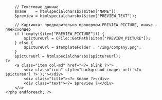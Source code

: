 <div id="companies" class="row">
    <?php foreach ($arResult["ITEMS"] as $item):
        // Собираем ссылку на детальную или на список, либо используем корневую
        $link = $item["DETAIL_PAGE_URL"] ?: $item["LIST_PAGE_URL"] ?: "/local/glab/";
        $link = htmlspecialcharsbx($link);

        // Текстовые данные
        $name    = htmlspecialcharsbx($item["NAME"]);
        $preview = htmlspecialcharsbx($item["PREVIEW_TEXT"]);

        // Картинка: предварительно проверяем PREVIEW_PICTURE, иначе - плейсхолдер
        if (!empty($item["PREVIEW_PICTURE"])) {
            $pictureUrl = CFile::GetPath($item["PREVIEW_PICTURE"]);
        } else {
            $pictureUrl = $templateFolder . "/img/company.png";
        }
        $pictureUrl = htmlspecialcharsbx($pictureUrl);
    ?>
        <a class="item col-md" href="<?= $link ?>">
            <div class="icon" style="background-image: url('<?= $pictureUrl ?>');"></div>
            <div class="title"><?= $name ?></div>
            <div class="text"><?= $preview ?></div>
        </a>
    <?php endforeach; ?>
</div>

